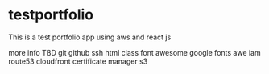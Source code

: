 # testportfolio
This is a test portfolio app using aws and react js

more info TBD
git
github
ssh
html
class
font awesome
google fonts
awe
iam
route53
cloudfront
certificate manager
s3
